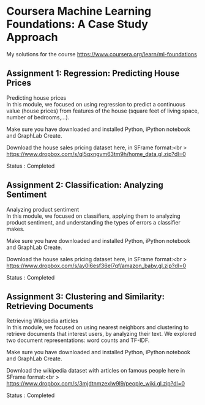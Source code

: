 # Coursera Machine Learning Foundations: A Case Study Approach

My solutions for the course https://www.coursera.org/learn/ml-foundations

## Assignment 1: Regression: Predicting House Prices

Predicting house prices<br />
In this module, we focused on using regression to predict a continuous value (house prices) 
from features of the house (square feet of living space, number of bedrooms,...). 

Make sure you have downloaded and installed Python, iPython notebook and GraphLab Create.

Download the house sales pricing dataset here, in SFrame format:<br \> https://www.dropbox.com/s/ql5qxngvm63tm9h/home_data.gl.zip?dl=0

Status : Completed

## Assignment 2: Classification: Analyzing Sentiment

Analyzing product sentiment<br />
In this module, we focused on classifiers, applying them to analyzing product sentiment, and understanding the types of errors a classifier makes. 

Make sure you have downloaded and installed Python, iPython notebook and GraphLab Create.

Download the house sales pricing dataset here, in SFrame format:<br \> https://www.dropbox.com/s/ay0l6esf36el7qf/amazon_baby.gl.zip?dl=0

Status : Completed

## Assignment 3: Clustering and Similarity: Retrieving Documents

Retrieving Wikipedia articles<br />
In this module, we focused on using nearest neighbors and clustering to retrieve documents that interest users, by analyzing their text. We explored two document representations: word counts and TF-IDF.

Make sure you have downloaded and installed Python, iPython notebook and GraphLab Create.

Download the wikipedia dataset with articles on famous people here in SFrame format:<br \> https://www.dropbox.com/s/3mjdtnmzexlw9l9/people_wiki.gl.zip?dl=0

Status : Completed



